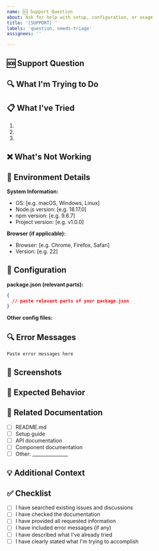 ```yaml
---
name: 🆘 Support Question
about: Ask for help with setup, configuration, or usage
title: '[SUPPORT] '
labels: 'question, needs-triage'
assignees: ''

---
```


## 🆘 Support Question

<!-- Describe what you need help with -->

## 🔍 What I'm Trying to Do

<!-- Clearly describe what you're trying to accomplish -->

## 📋 What I've Tried

<!-- List the steps you've already taken -->

1. 
2. 
3. 

## ❌ What's Not Working

<!-- Describe what's happening instead of what you expected -->

## 🔧 Environment Details

**System Information:**
- OS: [e.g. macOS, Windows, Linux]
- Node.js version: [e.g. 18.17.0]
- npm version: [e.g. 9.6.7]
- Project version: [e.g. v1.0.0]

**Browser (if applicable):**
- Browser: [e.g. Chrome, Firefox, Safari]
- Version: [e.g. 22]

## 📄 Configuration

<!-- Share relevant configuration files or settings -->

**package.json (relevant parts):**
```json
{
  // paste relevant parts of your package.json
}
```

**Other config files:**
<!-- Include any relevant configuration -->

## 🔍 Error Messages

<!-- If you're getting error messages, please include them here -->

```
Paste error messages here
```

## 📸 Screenshots

<!-- If applicable, add screenshots to help explain your problem -->

## 🎯 Expected Behavior

<!-- What did you expect to happen? -->

## 🔗 Related Documentation

<!-- Have you checked any documentation? Include links -->

- [ ] README.md
- [ ] Setup guide
- [ ] API documentation
- [ ] Component documentation
- [ ] Other: _______________

## 💡 Additional Context

<!-- Add any other context about your question here -->

## ✅ Checklist

- [ ] I have searched existing issues and discussions
- [ ] I have checked the documentation
- [ ] I have provided all requested information
- [ ] I have included error messages (if any)
- [ ] I have described what I've already tried
- [ ] I have clearly stated what I'm trying to accomplish
